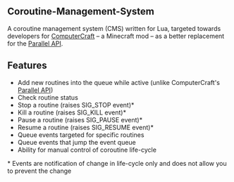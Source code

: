Coroutine-Management-System
---------------------------

A coroutine management system (CMS) written for Lua, targeted towards developers for [ComputerCraft](http://computercraft.info) – a Minecraft mod – as a better replacement for the [Parallel API](http://computercraft.info/wiki/Parallel_(API)).

Features
--------
- Add new routines into the queue while active (unlike ComputerCraft's [Parallel API](http://computercraft.info/wiki/Parallel_(API)))
- Check routine status
- Stop a routine (raises SIG_STOP event)*
- Kill a routine (raises SIG_KILL event)*
- Pause a routine (raises SIG_PAUSE event)*
- Resume a routine (raises SIG_RESUME event)*
- Queue events targeted for specific routines
- Queue events that jump the event queue
- Ability for manual control of coroutine life-cycle

\* Events are notification of change in life-cycle only and does not allow you to prevent the change